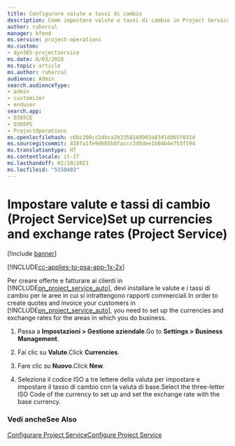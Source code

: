 ```yaml
---
title: Configurare valute e tassi di cambio
description: Come impostare valute e tassi di cambio in Project Service
author: ruhercul
manager: kfend
ms.service: project-operations
ms.custom:
- dyn365-projectservice
ms.date: 8/03/2018
ms.topic: article
ms.author: ruhercul
audience: Admin
search.audienceType:
- admin
- customizer
- enduser
search.app:
- D365CE
- D365PS
- ProjectOperations
ms.openlocfilehash: c6bc200cc24bca2b3358149903a8341dd65f031d
ms.sourcegitcommit: 418fa1fe9d605b8faccc2d5dee1b04b4e753f194
ms.translationtype: HT
ms.contentlocale: it-IT
ms.lasthandoff: 02/10/2021
ms.locfileid: "5150403"
---
```

# <a name="set-up-currencies-and-exchange-rates-project-service"></a><span data-ttu-id="d9b92-103">Impostare valute e tassi di cambio (Project Service)</span><span class="sxs-lookup"><span data-stu-id="d9b92-103">Set up currencies and exchange rates (Project Service)</span></span>

[!include [banner](../includes/psa-now-project-operations.md)]

[!INCLUDE[cc-applies-to-psa-app-1x-2x](../includes/cc-applies-to-psa-app-1x-2x.md)]

<span data-ttu-id="d9b92-104">Per creare offerte e fatturare ai clienti in [!INCLUDE[pn_project_service_auto](../includes/pn-project-service-auto.md)], devi installare le valute e i tassi di cambio per le aree in cui si intrattengono rapporti commerciali.</span><span class="sxs-lookup"><span data-stu-id="d9b92-104">In order to create quotes and invoice your customers in [!INCLUDE[pn_project_service_auto](../includes/pn-project-service-auto.md)], you need to set up the currencies and exchange rates for the areas in which you do business.</span></span>  
  
1.  <span data-ttu-id="d9b92-105">Passa a **Impostazioni > Gestione aziendale**.</span><span class="sxs-lookup"><span data-stu-id="d9b92-105">Go to **Settings > Business Management**.</span></span>  
  
2.  <span data-ttu-id="d9b92-106">Fai clic su **Valute**.</span><span class="sxs-lookup"><span data-stu-id="d9b92-106">Click **Currencies**.</span></span>  
  
3.  <span data-ttu-id="d9b92-107">Fare clic su **Nuovo**.</span><span class="sxs-lookup"><span data-stu-id="d9b92-107">Click **New**.</span></span>  
  
4.  <span data-ttu-id="d9b92-108">Seleziona il codice ISO a tre lettere della valuta per impostare e impostare il tasso di cambio con la valuta di base.</span><span class="sxs-lookup"><span data-stu-id="d9b92-108">Select the three-letter ISO Code of the currency to set up and set the exchange rate with the base currency.</span></span>  
  
### <a name="see-also"></a><span data-ttu-id="d9b92-109">Vedi anche</span><span class="sxs-lookup"><span data-stu-id="d9b92-109">See Also</span></span>  
 [<span data-ttu-id="d9b92-110">Configurare Project Service</span><span class="sxs-lookup"><span data-stu-id="d9b92-110">Configure Project Service</span></span>](../psa/configure.md)
